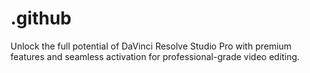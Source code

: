 # .github
Unlock the full potential of DaVinci Resolve Studio Pro with premium features and seamless activation for professional-grade video editing.
